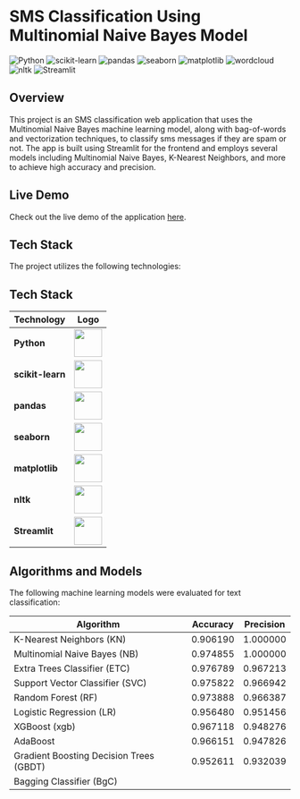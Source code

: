 # SMS Classification Using Multinomial Naive Bayes Model

![Python](https://img.shields.io/badge/Python-3.9-blue.svg)
![scikit-learn](https://img.shields.io/badge/scikit--learn-0.24.1-orange.svg)
![pandas](https://img.shields.io/badge/pandas-1.2.3-yellow.svg)
![seaborn](https://img.shields.io/badge/seaborn-0.11.1-blue.svg)
![matplotlib](https://img.shields.io/badge/matplotlib-3.3.4-red.svg)
![wordcloud](https://img.shields.io/badge/wordcloud-1.8.1-lightgrey.svg)
![nltk](https://img.shields.io/badge/nltk-3.5-green.svg)
![Streamlit](https://img.shields.io/badge/Streamlit-0.82.0-brightgreen.svg)

## Overview

This project is an SMS classification web application that uses the Multinomial Naive Bayes machine learning model, along with bag-of-words and vectorization techniques, to classify sms messages if they are spam or not. The app is built using Streamlit for the frontend and employs several models including Multinomial Naive Bayes, K-Nearest Neighbors, and more to achieve high accuracy and precision.


## Live Demo

Check out the live demo of the application [here](https://sms-classification.streamlit.app/).

## Tech Stack

The project utilizes the following technologies:

## Tech Stack

| Technology    | Logo                                                                                      |
| ------------- | ----------------------------------------------------------------------------------------- |
| **Python**    | <img src="https://upload.wikimedia.org/wikipedia/commons/c/c3/Python-logo-notext.svg" height="50"> |
| **scikit-learn** | <img src="https://upload.wikimedia.org/wikipedia/commons/0/05/Scikit_learn_logo_small.svg" height="50"> |
| **pandas**    | <img src="https://upload.wikimedia.org/wikipedia/commons/e/ed/Pandas_logo.svg" height="50"> |
| **seaborn**   | <img src="https://seaborn.pydata.org/_static/logo-wide-lightbg.svg" height="50">           |
| **matplotlib**| <img src="https://matplotlib.org/_static/images/logo2.svg" height="50">                    |
| **nltk**      | <img src="https://miro.medium.com/v2/resize:fit:750/format:webp/1*YM2HXc7f4v02pZBEO8h-qw.png" height="50">                                     |
| **Streamlit** | <img src="https://streamlit.io/images/brand/streamlit-mark-color.svg" height="50">         |



## Algorithms and Models

The following machine learning models were evaluated for text classification:

| Algorithm      | Accuracy | Precision |
| -------------- | -------- | --------- |
| K-Nearest Neighbors (KN) | 0.906190 | 1.000000 |
| Multinomial Naive Bayes (NB) | 0.974855 | 1.000000 |
| Extra Trees Classifier (ETC) | 0.976789 | 0.967213 |
| Support Vector Classifier (SVC) | 0.975822 | 0.966942 |
| Random Forest (RF) | 0.973888 | 0.966387 |
| Logistic Regression (LR) | 0.956480 | 0.951456 |
| XGBoost (xgb) | 0.967118 | 0.948276 |
| AdaBoost | 0.966151 | 0.947826 |
| Gradient Boosting Decision Trees (GBDT) | 0.952611 | 0.932039 |
| Bagging Classifier (BgC) |
